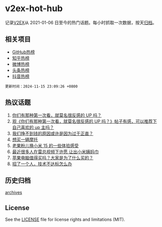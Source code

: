 # v2ex-hot-hub

 记录[V2EX](https://www.v2ex.com/)从 2021-01-06 日至今的热门话题。每小时抓取一次数据，按天[归档](archives)。
 
 ## 相关项目

- [GitHub热榜](https://github.com/lonnyzhang423/github-hot-hub)
- [知乎热榜](https://github.com/lonnyzhang423/zhihu-hot-hub)
- [微博热榜](https://github.com/lonnyzhang423/weibo-hot-hub)
- [头条热榜](https://github.com/lonnyzhang423/toutiao-hot-hub)
- [抖音热榜](https://github.com/lonnyzhang423/douyin-hot-hub)


 `更新时间：2024-11-15 23:09:26 +0800`

## 热议话题

1. [你们有那种第一次看，就莫名很反感的 UP 吗？](https://www.v2ex.com/t/1089720)
1. [观《你们有那种第一次看，就莫名很反感的 UP 吗？》帖子有感，可以推荐下自己喜欢的 up 主吗？](https://www.v2ex.com/t/1089846)
1. [我们挣不到钱的原因或许是因为过于正直？](https://www.v2ex.com/t/1089869)
1. [想买一辆摩托](https://www.v2ex.com/t/1089716)
1. [老果粉儿换小米 15 的一些体验感受](https://www.v2ex.com/t/1089747)
1. [最近很多人在雷总视频下许愿 让出小米姨妈巾](https://www.v2ex.com/t/1089718)
1. [苹果电脑值得买吗？大家是为了什么买的？](https://www.v2ex.com/t/1089840)
1. [招了一个人，技术不达标怎么办](https://www.v2ex.com/t/1089819)

## 历史归档

[archives](archives)

## License

See the [LICENSE](LICENSE) file for license rights and limitations (MIT).
